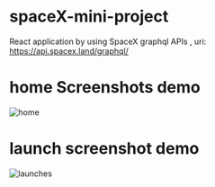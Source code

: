 # spaceX-mini-project
React application by using SpaceX graphql APIs , uri: https://api.spacex.land/graphql/

# home Screenshots demo 

![home](https://user-images.githubusercontent.com/64614781/140500185-27ffaba7-bafb-4f9a-baa3-ea96fe2b5d68.png)


# launch screenshot demo 


![launches](https://user-images.githubusercontent.com/64614781/140500209-8de1ad7b-22df-4db2-ba05-254dd72fcdd7.png)
